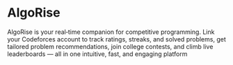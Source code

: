 # AlgoRise
AlgoRise is your real‑time companion for competitive programming. Link your Codeforces account to track ratings, streaks, and solved problems, get tailored problem recommendations, join college contests, and climb live leaderboards — all in one intuitive, fast, and engaging platform
